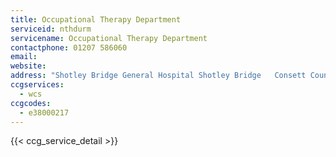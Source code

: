 ```yaml
---
title: Occupational Therapy Department
serviceid: nthdurm
servicename: Occupational Therapy Department
contactphone: 01207 586060
email: 
website: 
address: "Shotley Bridge General Hospital Shotley Bridge   Consett County Durham DH8 0NB"
ccgservices:
  - wcs
ccgcodes:
  - e38000217
---
```


{{< ccg_service_detail >}}
